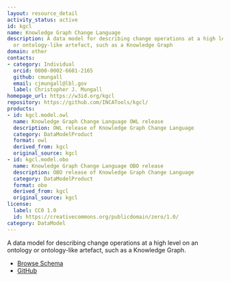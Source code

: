 ```yaml
---
layout: resource_detail
activity_status: active
id: kgcl
name: Knowledge Graph Change Language
description: A data model for describing change operations at a high level on an ontology
  or ontology-like artefact, such as a Knowledge Graph
domain: other
contacts:
- category: Individual
  orcid: 0000-0002-6601-2165
  github: cmungall
  email: cjmungall@lbl.gov
  label: Christopher J. Mungall
homepage_url: https://w3id.org/kgcl
repository: https://github.com/INCATools/kgcl/
products:
- id: kgcl.model.owl
  name: Knowledge Graph Change Language OWL release
  description: OWL release of Knowledge Graph Change Language
  category: DataModelProduct
  format: owl
  derived_from: kgcl
  original_source: kgcl
- id: kgcl.model.obo
  name: Knowledge Graph Change Language OBO release
  description: OBO release of Knowledge Graph Change Language
  category: DataModelProduct
  format: obo
  derived_from: kgcl
  original_source: kgcl
license:
  label: CC0 1.0
  id: https://creativecommons.org/publicdomain/zero/1.0/
category: DataModel
---
```


A data model for describing change operations at a high level on an ontology or ontology-like artefact, such as a Knowledge Graph.
* [Browse Schema](https://cmungall.github.io/knowledge-graph-change-language/)
* [GitHub](https://github.com/cmungall/knowledge-graph-change-language)
